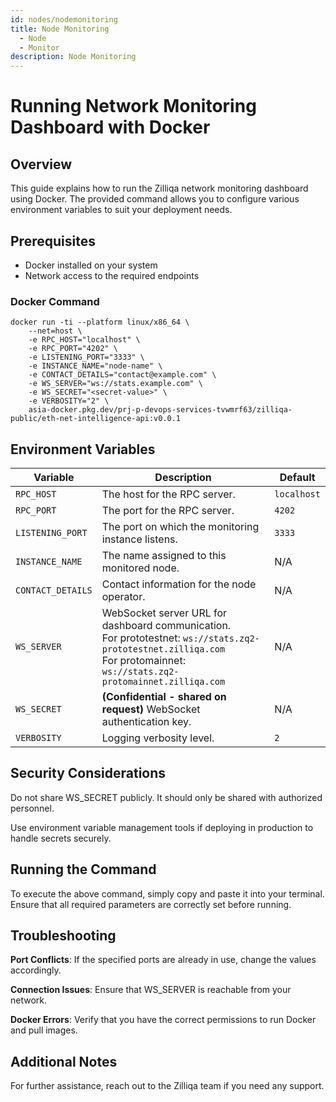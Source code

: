 ```yaml
---
id: nodes/nodemonitoring
title: Node Monitoring 
  - Node 
  - Monitor 
description: Node Monitoring 
---
```


# Running Network Monitoring Dashboard with Docker

## Overview

This guide explains how to run the Zilliqa network monitoring dashboard using Docker. The provided command allows you to configure various environment variables to suit your deployment needs.

## Prerequisites
* Docker installed on your system
* Network access to the required endpoints

### Docker Command

```
docker run -ti --platform linux/x86_64 \
    --net=host \
    -e RPC_HOST="localhost" \
    -e RPC_PORT="4202" \
    -e LISTENING_PORT="3333" \
    -e INSTANCE_NAME="node-name" \
    -e CONTACT_DETAILS="contact@example.com" \
    -e WS_SERVER="ws://stats.example.com" \
    -e WS_SECRET="<secret-value>" \
    -e VERBOSITY="2" \
    asia-docker.pkg.dev/prj-p-devops-services-tvwmrf63/zilliqa-public/eth-net-intelligence-api:v0.0.1
```


## Environment Variables

| Variable          | Description                                                          | Default     |
| ----------------- | -------------------------------------------------------------------- | ----------- |
| `RPC_HOST`        | The host for the RPC server.                                         | `localhost` |
| `RPC_PORT`        | The port for the RPC server.                                         | `4202`      |
| `LISTENING_PORT`  | The port on which the monitoring instance listens.                   | `3333`      |
| `INSTANCE_NAME`   | The name assigned to this monitored node.                            | N/A         |
| `CONTACT_DETAILS` | Contact information for the node operator.                           | N/A         |
| `WS_SERVER`       | WebSocket server URL for dashboard communication.<br>For prototestnet: `ws://stats.zq2-prototestnet.zilliqa.com` <br>For protomainnet: `ws://stats.zq2-protomainnet.zilliqa.com` | N/A |
| `WS_SECRET`       | **(Confidential - shared on request)** WebSocket authentication key. | N/A         |
| `VERBOSITY`       | Logging verbosity level.                                             | `2`         |




## Security Considerations

Do not share WS_SECRET publicly. It should only be shared with authorized personnel.

Use environment variable management tools if deploying in production to handle secrets securely.

## Running the Command

To execute the above command, simply copy and paste it into your terminal. Ensure that all required parameters are correctly set before running.

## Troubleshooting

**Port Conflicts**: If the specified ports are already in use, change the values accordingly.

**Connection Issues**: Ensure that WS_SERVER is reachable from your network.

**Docker Errors**: Verify that you have the correct permissions to run Docker and pull images.

## Additional Notes

For further assistance, reach out to the Zilliqa team if you need any support.


